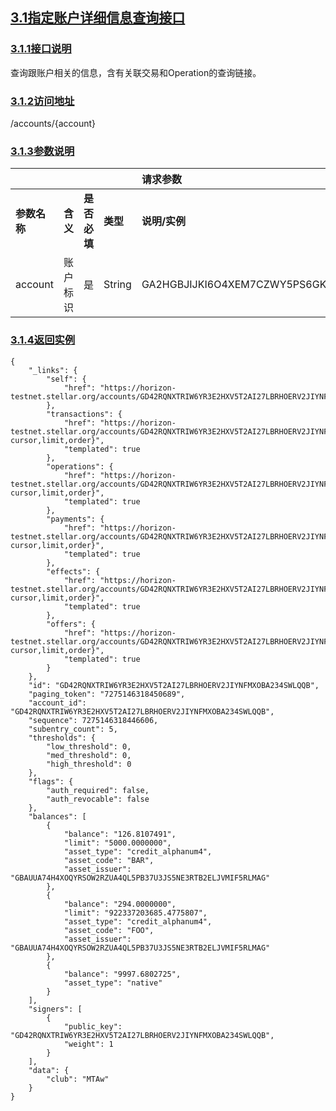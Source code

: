 ## [3.1指定账户详细信息查询接口](/3-jie-kou-lie-biao-ji-xiang-xi-shuo-ming/a.md)

### [3.1.1接口说明](#311接口说明)

查询跟账户相关的信息，含有关联交易和Operation的查询链接。

### [3.1.2访问地址](#312访问地址)

/accounts/{account}

### [3.1.3参数说明](#313参数说明)

|  |  |  |  | **请求参数** |
| :--- | :--- | :--- | :--- | :--- |
| **参数名称** | **含义** | **是否必填** | **类型** | **说明/实例** |
| account | 账户标识 | 是 | String | GA2HGBJIJKI6O4XEM7CZWY5PS6GKSXL6D34ERAJYQSPYA6X6AI7HYW36 |

### [3.1.4返回实例](#314返回实例)

```
{
    "_links": {
        "self": {
            "href": "https://horizon-testnet.stellar.org/accounts/GD42RQNXTRIW6YR3E2HXV5T2AI27LBRHOERV2JIYNFMXOBA234SWLQQB"
        },
        "transactions": {
            "href": "https://horizon-testnet.stellar.org/accounts/GD42RQNXTRIW6YR3E2HXV5T2AI27LBRHOERV2JIYNFMXOBA234SWLQQB/transactions{?cursor,limit,order}",
            "templated": true
        },
        "operations": {
            "href": "https://horizon-testnet.stellar.org/accounts/GD42RQNXTRIW6YR3E2HXV5T2AI27LBRHOERV2JIYNFMXOBA234SWLQQB/operations{?cursor,limit,order}",
            "templated": true
        },
        "payments": {
            "href": "https://horizon-testnet.stellar.org/accounts/GD42RQNXTRIW6YR3E2HXV5T2AI27LBRHOERV2JIYNFMXOBA234SWLQQB/payments{?cursor,limit,order}",
            "templated": true
        },
        "effects": {
            "href": "https://horizon-testnet.stellar.org/accounts/GD42RQNXTRIW6YR3E2HXV5T2AI27LBRHOERV2JIYNFMXOBA234SWLQQB/effects{?cursor,limit,order}",
            "templated": true
        },
        "offers": {
            "href": "https://horizon-testnet.stellar.org/accounts/GD42RQNXTRIW6YR3E2HXV5T2AI27LBRHOERV2JIYNFMXOBA234SWLQQB/offers{?cursor,limit,order}",
            "templated": true
        }
    },
    "id": "GD42RQNXTRIW6YR3E2HXV5T2AI27LBRHOERV2JIYNFMXOBA234SWLQQB",
    "paging_token": "7275146318450689",
    "account_id": "GD42RQNXTRIW6YR3E2HXV5T2AI27LBRHOERV2JIYNFMXOBA234SWLQQB",
    "sequence": 7275146318446606,
    "subentry_count": 5,
    "thresholds": {
        "low_threshold": 0,
        "med_threshold": 0,
        "high_threshold": 0
    },
    "flags": {
        "auth_required": false,
        "auth_revocable": false
    },
    "balances": [
        {
            "balance": "126.8107491",
            "limit": "5000.0000000",
            "asset_type": "credit_alphanum4",
            "asset_code": "BAR",
            "asset_issuer": "GBAUUA74H4XOQYRSOW2RZUA4QL5PB37U3JS5NE3RTB2ELJVMIF5RLMAG"
        },
        {
            "balance": "294.0000000",
            "limit": "922337203685.4775807",
            "asset_type": "credit_alphanum4",
            "asset_code": "FOO",
            "asset_issuer": "GBAUUA74H4XOQYRSOW2RZUA4QL5PB37U3JS5NE3RTB2ELJVMIF5RLMAG"
        },
        {
            "balance": "9997.6802725",
            "asset_type": "native"
        }
    ],
    "signers": [
        {
            "public_key": "GD42RQNXTRIW6YR3E2HXV5T2AI27LBRHOERV2JIYNFMXOBA234SWLQQB",
            "weight": 1
        }
    ],
    "data": {
        "club": "MTAw"
    }
}
```



